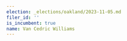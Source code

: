 ```yaml
---
election: _elections/oakland/2023-11-05.md
filer_id: ''
is_incumbent: true
name: Van Cedric Williams
---
```

